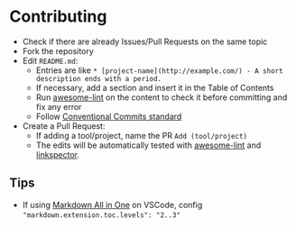 # Contributing

* Check if there are already Issues/Pull Requests on the same topic
* Fork the repository
* Edit `README.md`:
  * Entries are like `* [project-name](http://example.com/) - A short description ends with a period.`
  * If necessary, add a section and insert it in the Table of Contents
  * Run [awesome-lint](https://github.com/sindresorhus/awesome-lint) on the content to check it before committing and fix any error
  * Follow [Conventional Commits standard](https://www.conventionalcommits.org/en/v1.0.0/)
* Create a Pull Request:
  * If adding a tool/project, name the PR `Add (tool/project)`
  * The edits will be automatically tested with [awesome-lint](https://github.com/sindresorhus/awesome-lint) and [linkspector](https://github.com/marketplace/actions/run-linkspector-with-reviewdog).


## Tips
* If using [Markdown All in One](https://marketplace.visualstudio.com/items?itemName=yzhang.markdown-all-in-one) on VSCode, config `"markdown.extension.toc.levels": "2..3"`
